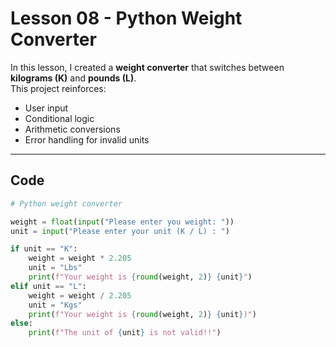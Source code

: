 # Lesson 08 - Python Weight Converter

In this lesson, I created a **weight converter** that switches between **kilograms (K)** and **pounds (L)**.  
This project reinforces:
- User input
- Conditional logic
- Arithmetic conversions
- Error handling for invalid units

---

## Code

```python
# Python weight converter

weight = float(input("Please enter you weight: "))
unit = input("Please enter your unit (K / L) : ")

if unit == "K":
    weight = weight * 2.205
    unit = "Lbs"
    print(f"Your weight is {round(weight, 2)} {unit}")
elif unit == "L":
    weight = weight / 2.205
    unit = "Kgs"
    print(f"Your weight is {round(weight, 2)} {unit})")
else:
    print(f"The unit of {unit} is not valid!!")

